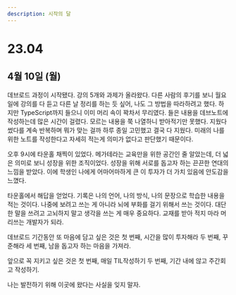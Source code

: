 ```yaml
---
description: 시작의 달
---
```


# 23.04

## 4월 10일 (월)

&#x20;데브로드 과정이 시작됐다. 강의 5개와 과제가 올라왔다. 다른 사람의 후기를 보니 월요일에 강의를 다 듣고 다른 날 정리를 하는 듯 싶어, 나도 그 방법을 따라하려고 했다. 하지만 TypeScript까지 들으니 이미 머리 속이 꽉차서 무리였다. 들은 내용을 데브노트에 작성하는데 많은 시간이 걸렸다. 모르는 내용을 쭉 나열하니 받아적기만 못했다. 지웠다 썼다를 계속 반복하며 뭐가 맞는 걸까 하루 종일 고민했고 결국 다 지웠다. 미래의 나를 위한 노트를 작성한다고 자세히 적는게 의미가 없다고 판단했기 때문이다.

&#x20;오후 9시에 타운홀 채찍이 있었다. 메가테라는 교육만을 위한 공간인 줄 알았는데, 더 넓은 의미로 보니 성장을 위한 조직이었다. 성장을 위해 서로를 돕고자 하는 끈끈한 연대의 느낌을 받았다. 이에 학생인 나에게 어마어마하게 큰 이 투자가 더 가치 있음에 안도감을 느꼈다.

&#x20;타운홀에서 해답을 얻었다. 기록은 나의 언어, 나의 방식, 나의 문장으로 학습한 내용을 적는 것이다. 나중에 보려고 쓰는 게 아니라 뇌에 부화를 걸기 위해서 쓰는 것이다. 대단한 말을 쓰려고 고뇌하지 말고 생각을 쓰는 게 매우 중요하다. 교재를 받아 적지 마라 머리쓰는 개발자가 되라.

&#x20;데브로드 기간동안 또 마음에 담고 싶은 것은 첫 번째, 시간을 많이 투자해라 두 번째, 꾸준해라 세 번째, 남을 돕고자 하는 마음을 가져라.

&#x20;앞으로 꼭 지키고 싶은 것은 첫 번째, 매일 TIL작성하기 두 번째, 기간 내에 않고 주간회고 작성하기.

나는 발전하기 위해 이곳에 왔다는 사실을 잊지 말자.

